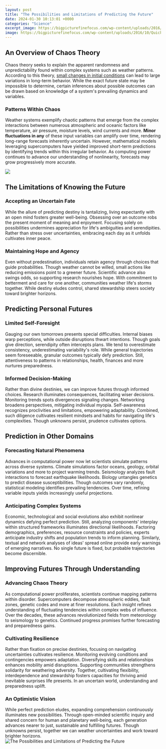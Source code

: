```yaml
---
layout: post
title: "The Possibilities and Limitations of Predicting the Future"
date: 2024-01-30 10:13:01 +0000
categories: "Science"
excerpt_image: https://bigpicturefinefocus.com/wp-content/uploads/2016/10/Quick-Guide-Predicting-Your-Future.png
image: https://bigpicturefinefocus.com/wp-content/uploads/2016/10/Quick-Guide-Predicting-Your-Future.png
---
```


## An Overview of Chaos Theory
Chaos theory seeks to explain the apparent randomness and unpredictability found within complex systems such as weather patterns. According to this theory, [small changes in initial conditions](https://yt.io.vn/collection/adolph) can lead to large variations in long-term behavior. While the exact future state may be impossible to determine, certain inferences about possible outcomes can be drawn based on knowledge of a system's prevailing dynamics and variables. 
### Patterns Within Chaos 
Weather systems exemplify chaotic patterns that emerge from the complex interactions between numerous atmospheric and oceanic factors like temperature, air pressure, moisture levels, wind currents and more. **Minor fluctuations in any** of these input variables can amplify over time, rendering long-range forecasts inherently uncertain. However, mathematical models leveraging supercomputers have yielded improved short-term predictions by identifying trends within this irregular behavior. As computing power continues to advance our understanding of nonlinearity, forecasts may grow progressively more accurate.

![](https://d2mk45aasx86xg.cloudfront.net/Steps_for_predictive_modeling_03d7b2dfec.webp)
## The Limitations of Knowing the Future
### Accepting an Uncertain Fate
While the allure of predicting destiny is tantalizing, living expectantly with an open mind fosters greater well-being. Obsessing over an outcome robs the present moment of meaning and enjoyment. Focusing solely on possibilities undermines appreciation for life's ambiguities and serendipities. Rather than stress over uncertainties, embracing each day as it unfolds cultivates inner peace. 
### Maintaining Hope and Agency
Even without predestination, individuals retain agency through choices that guide probabilities. Though weather cannot be willed, small actions like reducing emissions point to a greener future. Scientific advance also swings odds, so supporting research nourishes hope. With commitment to betterment and care for one another, communities weather life's storms together. While destiny eludes control, shared stewardship steers society toward brighter horizons.
## Predicting Personal Futures
### Limited Self-Foresight 
Gauging our own tomorrows presents special difficulties. Internal biases warp perceptions, while outside disruptions thwart intentions. Though goals give direction, serendipity often intercepts plans. We tend to overestimate consistency, underestimating variability's role. While general trajectories seem foreseeable, granular outcomes typically defy prediction. Still, attentiveness to patterns in relationships, health, finances and more nurtures preparedness.
### Informed Decision-Making
Rather than divine destinies, we can improve futures through informed choices. Research illuminates consequences, facilitating wiser decisions. Monitoring trends spots divergences signaling changes. Networking broadens perspectives, mitigating individual myopia. Self-awareness recognizes proclivities and limitations, empowering adaptability. Combined, such diligence cultivates resilient mindsets and habits for navigating life's complexities. Though unknowns persist, prudence cultivates options.
## Prediction in Other Domains 
### Forecasting Natural Phenomena
Advances in computational power now let scientists simulate patterns across diverse systems. Climate simulations factor oceans, geology, orbital variations and more to project warming trends. Seismology analyzes fault interactions to forecast earthquake likelihoods. Biology untangles genetics to predict disease susceptibilities. Though outcomes vary randomly, statistical modeling identifies prevailing tendencies. Over time, refining variable inputs yields increasingly useful projections.
### Anticipating Complex Systems 
Economic, technological and social evolutions also exhibit nonlinear dynamics defying perfect prediction. Still, analyzing components' interplay within structured frameworks illuminates directional likelihoods. Factoring demographics, preferences, resource constraints and policies, experts anticipate industry shifts and population trends to inform planning. Similarly, textual and network analyses of ideas' spread online provide early warnings of emerging narratives. No single future is fixed, but probable trajectories become discernible.
## Improving Futures Through Understanding
### Advancing Chaos Theory 
As computational power proliferates, scientists continue mapping patterns within disorder. Supercomputers decompose atmospheric eddies, fault zones, genetic codes and more at finer resolutions. Each insight refines understanding of fluctuating tendencies within complex webs of influence. Over the decades, these advances revolutionized fields from meteorology to seismology to genetics. Continued progress promises further forecasting and preparedness gains.
### Cultivating Resilience
Rather than fixation on precise destinies, focusing on navigating uncertainties cultivates resilience. Monitoring evolving conditions and contingencies empowers adaptation. Diversifying skills and relationships enhances mobility amid disruptions. Supporting communities strengthens solidarity for weathering adversity. Together, cultivating flexibility, interdependence and stewardship fosters capacities for thriving amid inevitable surprises life presents. In an uncertain world, understanding and preparedness uplift.
### An Optimistic Vision
While perfect prediction eludes, expanding comprehension continuously illuminates new possibilities. Through open-minded scientific inquiry and shared concern for human and planetary well-being, each generation advances nearer to just, sustainable and fulfilling futures. Though unknowns persist, together we can weather uncertainties and work toward brighter horizons.
![The Possibilities and Limitations of Predicting the Future](https://bigpicturefinefocus.com/wp-content/uploads/2016/10/Quick-Guide-Predicting-Your-Future.png)